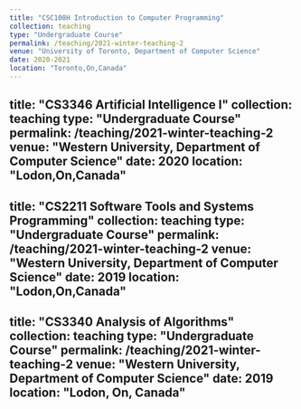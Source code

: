 ```yaml
---
title: "CSC108H Introduction to Computer Programming"
collection: teaching
type: "Undergraduate Course"
permalink: /teaching/2021-winter-teaching-2
venue: "University of Toronto, Department of Computer Science"
date: 2020-2021
location: "Toronto,On,Canada"
---
```

title: "CS3346 Artificial Intelligence I"
collection: teaching
type: "Undergraduate Course"
permalink: /teaching/2021-winter-teaching-2
venue: "Western University, Department of Computer Science"
date: 2020
location: "Lodon,On,Canada"
---
title: "CS2211 Software Tools and Systems Programming"
collection: teaching
type: "Undergraduate Course"
permalink: /teaching/2021-winter-teaching-2
venue: "Western University, Department of Computer Science"
date: 2019
location: "Lodon,On,Canada"
---
title: "CS3340 Analysis of Algorithms"
collection: teaching
type: "Undergraduate Course"
permalink: /teaching/2021-winter-teaching-2
venue: "Western University, Department of Computer Science"
date: 2019
location: "Lodon, On, Canada"
---
